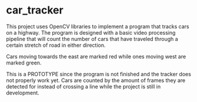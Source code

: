 # car_tracker
This project uses OpenCV libraries to implement a program that tracks cars on a highway. The program is designed with a basic video processing pipeline that will count the number of cars that have traveled through a certain stretch of road in either direction. 

Cars moving towards the east are marked red while ones moving west are marked green. 

This is a PROTOTYPE since the program is not finished and the tracker does not properly work yet. 
Cars are counted by the amount of frames they are detected for instead of crossing a line while the project is still in development. 
